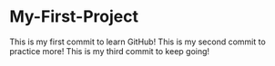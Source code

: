 # My-First-Project
This is my first commit to learn GitHub!
This is my second commit to practice more!
This is my third commit to keep going!
